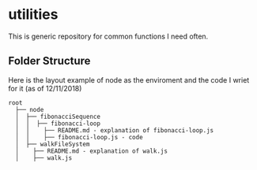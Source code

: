 # utilities
This is generic repository for common functions I need often.

## Folder Structure
      
Here is the layout example of node as the enviroment and the code I wriet for it (as of 12/11/2018)

```
root
  ├── node
  │  ├── fibonacciSequence
  │  │  ├── fibonacci-loop
  │  │    ├── README.md - explanation of fibonacci-loop.js
  │  │    ├── fibonacci-loop.js - code
  │  ├── walkFileSystem
  │    ├── README.md - explanation of walk.js
  │    ├── walk.js
```    
